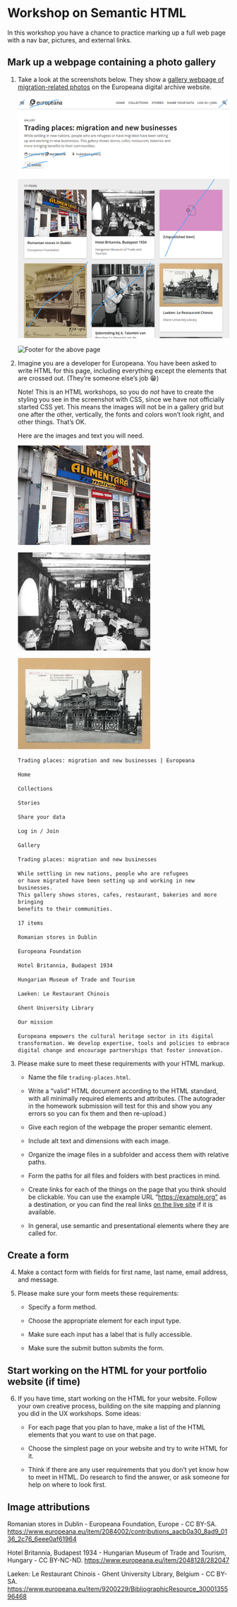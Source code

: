 # Workshop on Semantic HTML

In this workshop you have a chance to practice marking up a full web page
with a nav bar, pictures, and external links.

## Mark up a webpage containing a photo gallery

1. Take a look at the screenshots below. They show a [gallery webpage of
   migration-related
   photos](https://www.europeana.eu/en/galleries/9044-trading-places-migration-and-new-businesses)
   on the Europeana digital archive website.

    ![Gallery of migration related photos from Europeana](./starter-files/europeana-webpage.png)

    ![Footer for the above
    page](./starter-files/europeana-webpage-footer.png)

2. Imagine you are a developer for Europeana. You have been asked
   to write HTML for this page, including everything except the elements
   that are crossed out. (They’re someone else’s job :grin:)

   Note! This is an HTML workshops, so you do *not* have to create the
   styling you see in the screenshot with CSS, since we have not
   officially started CSS yet. This means the images will not be in
   a gallery grid but one after the other, vertically, the fonts and
   colors won’t look right, and other things. That’s OK.

   Here are the images and text you will need.

    ![Romanian stores in Dublin](./starter-files/romanian-stores-in-dublin.jpeg)

    ![Hotel Britannia, Budapest 1934](./starter-files/hotel-brittania-budapest.jpeg)

    ![Laeken: Le Restaurant Chinois](./starter-files/laeken-le-restaurant-chinois.jpg)

    ```
    Trading places: migration and new businesses | Europeana

    Home

    Collections

    Stories

    Share your data

    Log in / Join

    Gallery

    Trading places: migration and new businesses

    While settling in new nations, people who are refugees
    or have migrated have been setting up and working in new businesses. 
    This gallery shows stores, cafes, restaurant, bakeries and more bringing
    benefits to their communities.

    17 items
    
    Romanian stores in Dublin

    Europeana Foundation

    Hotel Britannia, Budapest 1934

    Hungarian Museum of Trade and Tourism

    Laeken: Le Restaurant Chinois

    Ghent University Library

    Our mission

    Europeana empowers the cultural heritage sector in its digital 
    transformation. We develop expertise, tools and policies to embrace 
    digital change and encourage partnerships that foster innovation.
    ```

3. Please make sure to meet these requirements with your HTML markup.

    - Name the file `trading-places.html`.

    - Write a “valid” HTML document according to the HTML standard,
      with all minimally required elements and attributes. (The autograder
      in the homework submission will test for this and show you any
      errors so you can fix them and then re-upload.)

    - Give each region of the webpage the proper semantic element.

    - Include alt text and dimensions with each image.

    - Organize the image files in a subfolder and access them with
      relative paths.

    - Form the paths for all files and folders with best practices in mind.

    - Create links for each of the things on the page that you think should be
      clickable. You can use the example URL “https://example.org” as
      a destination, or you can find the real links [on the live
      site](https://www.europeana.eu/en/galleries/9044-trading-places-migration-and-new-businesses)
      if it is available.

    - In general, use semantic and presentational elements where they are
      called for.

## Create a form

4. Make a contact form with fields for first name, last name, email
   address, and message.

5. Please make sure your form meets these requirements:

    - Specify a form method.

    - Choose the appropriate element for each input type.

    - Make sure each input has a label that is fully accessible.

    - Make sure the submit button submits the form.

## Start working on the HTML for your portfolio website (if time)

6. If you have time, start working on the HTML for your website. Follow
   your own creative process, building on the site mapping and planning
   you did in the UX workshops. Some ideas:

   - For each page that you plan to have, make a list of the HTML elements that
     you want to use on that page.

   - Choose the simplest page on your website and try to write HTML for it.

   - Think if there are any user requirements that you don’t yet know how
     to meet in HTML. Do research to find the answer, or ask someone for
     help on where to look first.

## Image attributions

Romanian stores in Dublin - Europeana Foundation, Europe - CC BY-SA.
https://www.europeana.eu/item/2084002/contributions_aacb0a30_8ad9_0136_2c76_6eee0af61964

Hotel Britannia, Budapest 1934 - Hungarian Museum of Trade and Tourism, Hungary - CC BY-NC-ND.
https://www.europeana.eu/item/2048128/282047

Laeken: Le Restaurant Chinois - Ghent University Library, Belgium - CC BY-SA.
https://www.europeana.eu/item/9200229/BibliographicResource_3000135596468
